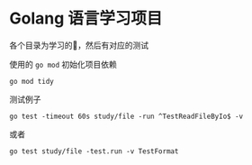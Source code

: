# Golang 语言学习项目

各个目录为学习的🌰，然后有对应的测试

使用的 `go mod` 初始化项目依赖

```shell
go mod tidy
```

测试例子

```shell
go test -timeout 60s study/file -run ^TestReadFileByIo$ -v
```
或者
```shell
go test study/file -test.run -v TestFormat
```